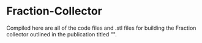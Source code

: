 # Fraction-Collector
Compiled here are all of the code files and .stl files for building the Fraction collector outlined in the publication titled "".
